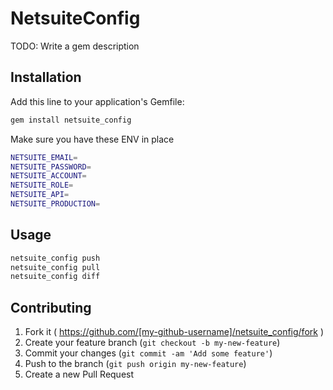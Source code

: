 # NetsuiteConfig

TODO: Write a gem description

## Installation

Add this line to your application's Gemfile:

```ruby
gem install netsuite_config
```

Make sure you have these ENV in place

```bash
NETSUITE_EMAIL=
NETSUITE_PASSWORD=
NETSUITE_ACCOUNT=
NETSUITE_ROLE=
NETSUITE_API=
NETSUITE_PRODUCTION=
```

## Usage

```bash
netsuite_config push
netsuite_config pull
netsuite_config diff
```

## Contributing

1. Fork it ( https://github.com/[my-github-username]/netsuite_config/fork )
2. Create your feature branch (`git checkout -b my-new-feature`)
3. Commit your changes (`git commit -am 'Add some feature'`)
4. Push to the branch (`git push origin my-new-feature`)
5. Create a new Pull Request
